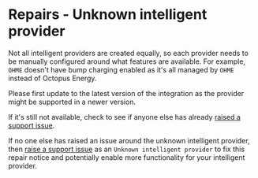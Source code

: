 # Repairs - Unknown intelligent provider

Not all intelligent providers are created equally, so each provider needs to be manually configured around what features are available. For example, `OHME` doesn't have bump charging enabled as it's all managed by `OHME` instead of Octopus Energy.

Please first update to the latest version of the integration as the provider might be supported in a newer version. 

If it's still not available, check to see if anyone else has already [raised a support issue](https://github.com/BottlecapDave/HomeAssistant-OctopusEnergy/issues). 

If no one else has raised an issue around the unknown intelligent provider, then [raise a support issue](https://github.com/BottlecapDave/HomeAssistant-OctopusEnergy/issues) as an `Unknown intelligent provider` to fix this repair notice and potentially enable more functionality for your intelligent provider.